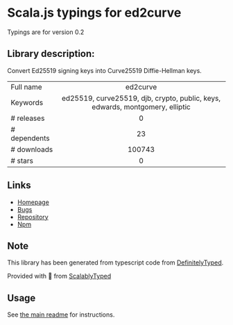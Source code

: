 
# Scala.js typings for ed2curve

Typings are for version 0.2

## Library description:
Convert Ed25519 signing keys into Curve25519 Diffie-Hellman keys.

|                    |                 |
| ------------------ | :-------------: |
| Full name          | ed2curve |
| Keywords           | ed25519, curve25519, djb, crypto, public, keys, edwards, montgomery, elliptic |
| # releases         | 0 |
| # dependents       | 23 |
| # downloads        | 100743 |
| # stars            | 0 |

## Links
- [Homepage](https://github.com/dchest/ed2curve-js)
- [Bugs](https://github.com/dchest/ed2curve-js/issues)
- [Repository](https://github.com/dchest/ed2curve-js)
- [Npm](https://www.npmjs.com/package/ed2curve)
    


## Note
This library has been generated from typescript code from [DefinitelyTyped](https://definitelytyped.org).

Provided with :purple_heart: from [ScalablyTyped](https://github.com/oyvindberg/ScalablyTyped)

## Usage
See [the main readme](../../readme.md) for instructions.


